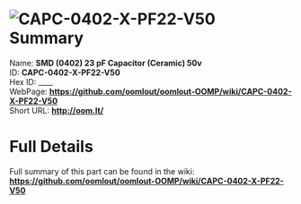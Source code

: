 
![CAPC-0402-X-PF22-V50](https://github.com/oomlout/oomlout-OOMP/blob/master/parts/CAPC-0402-X-PF22-V50/CAPC-0402-X-PF22-V50_420.jpg)   
Summary
=================
  
Name: __SMD (0402) 23 pF Capacitor (Ceramic) 50v__    
ID: __CAPC-0402-X-PF22-V50__   
Hex ID: ____   
WebPage: __https://github.com/oomlout/oomlout-OOMP/wiki/CAPC-0402-X-PF22-V50__   
Short URL: __http://oom.lt/__   

Full Details
==========================
Full summary of this part can be found in the wiki:   
__https://github.com/oomlout/oomlout-OOMP/wiki/CAPC-0402-X-PF22-V50__    

